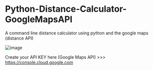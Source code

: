# Python-Distance-Calculator-GoogleMapsAPI
A command line distance calculator using python and the google maps (distance API)

![image](https://user-images.githubusercontent.com/63415670/182139800-e4e3b4b5-3da1-47a1-9949-d89ff32d1c3e.png)

Create your API KEY here (Google Maps API) >>> https://console.cloud.google.com

